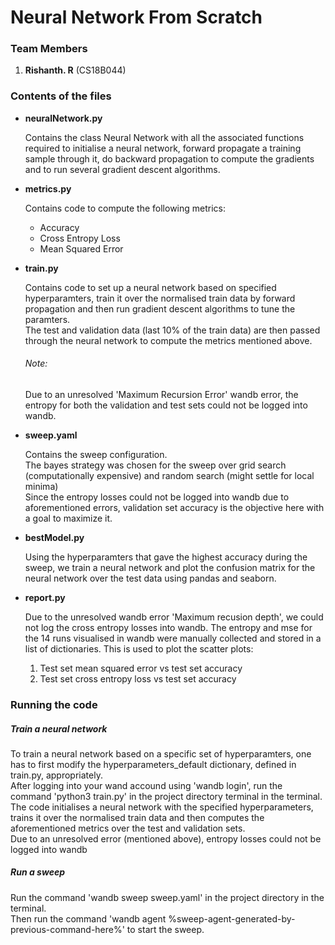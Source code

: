 <h1>Neural Network From Scratch</h1>
<h3>Team Members</h3>
  <ol>
    <li><strong>Rishanth. R</strong> (CS18B044)</li> 
  </ol>
<h3>Contents of the files</h3>
  <ul>
  <li>
    <strong>neuralNetwork.py</strong>
    <p>
      Contains the class Neural Network with all the associated functions required to initialise a neural network, forward propagate a training sample through it, 
      do backward propagation to compute the gradients and to run several gradient descent algorithms.
    </p>
  </li>
  <li>
    <strong>metrics.py</strong>
    <p>
      Contains code to compute the following metrics:
      <ul>
        <li>Accuracy</li>
        <li>Cross Entropy Loss</li>
        <li>Mean Squared Error</li>
      </ul>
    </p>
  </li>
  <li>
    <strong>train.py</strong>
    <p>
      Contains code to set up a neural network based on specified hyperparamters, train it over the normalised train data by forward propagation and then run gradient 
      descent algorithms to tune the paramters.<br/>
      The test and validation data (last 10% of the train data) are then passed through the neural network to compute the metrics mentioned above.<br/>
      <h6>Note:</h6>
        Due to an unresolved 'Maximum Recursion Error' wandb error, the entropy for both the validation and test sets could not be logged into wandb. 
    </p>
  </li>
  <li>
    <strong>sweep.yaml</strong>
    <p>
      Contains the sweep configuration.<br/>
      The bayes strategy was chosen for the sweep over grid search (computationally expensive) and random search (might settle for local minima)<br/>
      Since the entropy losses could not be logged into wandb due to aforementioned errors, validation set accuracy is the objective here with a goal to maximize it.
    </p>
  </li>
  <li>
    <strong>bestModel.py</strong>
    <p>
        Using the hyperparamters that gave the highest accuracy during the sweep, we train a neural network and plot the confusion matrix for the neural network over the test data using pandas and seaborn.
    </p>
  </li>
  <li>
    <strong>report.py</strong>
    <p>
        Due to the unresolved wandb error 'Maximum recusion depth', we could not log the cross entropy losses into wandb. The entropy and mse for the 14 runs visualised in wandb were manually collected and stored in a list of dictionaries. This is used to plot the scatter plots:<br/>
        <ol>
        <li>Test set mean squared error vs test set accuracy</li>
        <li>Test set cross entropy loss vs test set accuracy</li>
        </ol>
    </p>
  </li>
 </ul>
<h3>Running the code</h3>
  <h5>Train a neural network</h5>
  <p>
    To train a neural network based on a specific set of hyperparamters, one has to first modify the hyperparameters_default dictionary, defined in train.py, 
    appropriately.<br/>
    After logging into your wand accound using 'wandb login', run the command 'python3 train.py' in the project directory terminal in the terminal.<br/>
    The code initialises a neural network with the specified hyperparameters, trains it over the normalised train data and then computes the aforementioned metrics
    over the test and validation sets.<br/>
    Due to an unresolved error (mentioned above), entropy losses could not be logged into wandb
  </p>
  <h5>Run a sweep</h5>
  <p>
    Run the command 'wandb sweep sweep.yaml' in the project directory in the terminal.<br/>
    Then run the command 'wandb agent %sweep-agent-generated-by-previous-command-here%' to start the sweep.
  </p>
</p>
